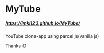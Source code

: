 # MyTube 
##### https://imki123.github.io/MyTube/
YouTube clone-app using parcel.js(vanilla js)

Thanks :D
